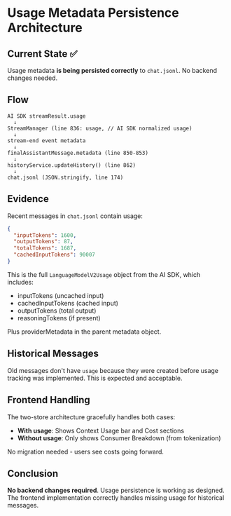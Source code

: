 # Usage Metadata Persistence Architecture

## Current State ✅

Usage metadata **is being persisted correctly** to `chat.jsonl`. No backend changes needed.

## Flow

```
AI SDK streamResult.usage
  ↓
StreamManager (line 836: usage, // AI SDK normalized usage)
  ↓
stream-end event metadata
  ↓
finalAssistantMessage.metadata (line 850-853)
  ↓
historyService.updateHistory() (line 862)
  ↓
chat.jsonl (JSON.stringify, line 174)
```

## Evidence

Recent messages in `chat.jsonl` contain usage:

```json
{
  "inputTokens": 1600,
  "outputTokens": 87,
  "totalTokens": 1687,
  "cachedInputTokens": 90007
}
```

This is the full `LanguageModelV2Usage` object from the AI SDK, which includes:
- inputTokens (uncached input)
- cachedInputTokens (cached input)  
- outputTokens (total output)
- reasoningTokens (if present)

Plus providerMetadata in the parent metadata object.

## Historical Messages

Old messages don't have `usage` because they were created before usage tracking was implemented. This is expected and acceptable.

## Frontend Handling

The two-store architecture gracefully handles both cases:

- **With usage**: Shows Context Usage bar and Cost sections
- **Without usage**: Only shows Consumer Breakdown (from tokenization)

No migration needed - users see costs going forward.

## Conclusion

**No backend changes required**. Usage persistence is working as designed. The frontend implementation correctly handles missing usage for historical messages.
